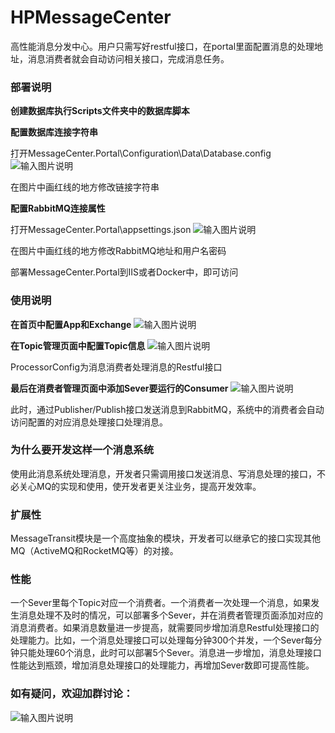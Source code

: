 # HPMessageCenter
高性能消息分发中心。用户只需写好restful接口，在portal里面配置消息的处理地址，消息消费者就会自动访问相关接口，完成消息任务。

### 部署说明
 **创建数据库执行Scripts文件夹中的数据库脚本** 

 **配置数据库连接字符串** 

打开MessageCenter.Portal\Configuration\Data\Database.config
![输入图片说明](https://gitee.com/uploads/images/2018/0301/161547_191f3532_13001.png "TIM图片20180301161514.png")

在图片中画红线的地方修改链接字符串

 **配置RabbitMQ连接属性** 

打开MessageCenter.Portal\appsettings.json
![输入图片说明](https://gitee.com/uploads/images/2018/0301/161838_940d3b45_13001.png "TIM截图20180301161815.png")

在图片中画红线的地方修改RabbitMQ地址和用户名密码

部署MessageCenter.Portal到IIS或者Docker中，即可访问

### 使用说明

 **在首页中配置App和Exchange** 
![输入图片说明](https://gitee.com/uploads/images/2018/0301/162227_02b643e3_13001.png "TIM截图20180301162157.png")

 **在Topic管理页面中配置Topic信息** 
![输入图片说明](https://gitee.com/uploads/images/2018/0301/162325_f9047cb3_13001.png "TIM截图20180301162251.png")

ProcessorConfig为消息消费者处理消息的Restful接口

 **最后在消费者管理页面中添加Sever要运行的Consumer** 
![输入图片说明](https://gitee.com/uploads/images/2018/0301/162558_5e4275d8_13001.png "TIM图片20180301162542.png")

此时，通过Publisher/Publish接口发送消息到RabbitMQ，系统中的消费者会自动访问配置的对应消息处理接口处理消息。

### 为什么要开发这样一个消息系统

使用此消息系统处理消息，开发者只需调用接口发送消息、写消息处理的接口，不必关心MQ的实现和使用，使开发者更关注业务，提高开发效率。

### 扩展性

MessageTransit模块是一个高度抽象的模块，开发者可以继承它的接口实现其他MQ（ActiveMQ和RocketMQ等）的对接。

### 性能

一个Sever里每个Topic对应一个消费者。一个消费者一次处理一个消息，如果发生消息处理不及时的情况，可以部署多个Sever，并在消费者管理页面添加对应的消息消费者。如果消息数量进一步提高，就需要同步增加消息Restful处理接口的处理能力。比如，一个消息处理接口可以处理每分钟300个并发，一个Sever每分钟只能处理60个消息，此时可以部署5个Sever。消息进一步增加，消息处理接口性能达到瓶颈，增加消息处理接口的处理能力，再增加Sever数即可提高性能。

### 如有疑问，欢迎加群讨论：

![输入图片说明](https://gitee.com/uploads/images/2018/0302/122833_1c1d483a_13001.png "HPMessageCenter群二维码.png")
